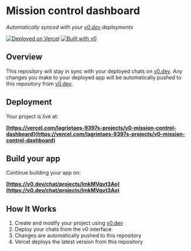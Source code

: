 # Mission control dashboard

*Automatically synced with your [v0.dev](https://v0.dev) deployments*

[![Deployed on Vercel](https://img.shields.io/badge/Deployed%20on-Vercel-black?style=for-the-badge&logo=vercel)](https://vercel.com/lagrietaes-9397s-projects/v0-mission-control-dashboard)
[![Built with v0](https://img.shields.io/badge/Built%20with-v0.dev-black?style=for-the-badge)](https://v0.dev/chat/projects/lmkMVqvt3Ao)

## Overview

This repository will stay in sync with your deployed chats on [v0.dev](https://v0.dev).
Any changes you make to your deployed app will be automatically pushed to this repository from [v0.dev](https://v0.dev).

## Deployment

Your project is live at:

**[https://vercel.com/lagrietaes-9397s-projects/v0-mission-control-dashboard](https://vercel.com/lagrietaes-9397s-projects/v0-mission-control-dashboard)**

## Build your app

Continue building your app on:

**[https://v0.dev/chat/projects/lmkMVqvt3Ao](https://v0.dev/chat/projects/lmkMVqvt3Ao)**

## How It Works

1. Create and modify your project using [v0.dev](https://v0.dev)
2. Deploy your chats from the v0 interface
3. Changes are automatically pushed to this repository
4. Vercel deploys the latest version from this repository